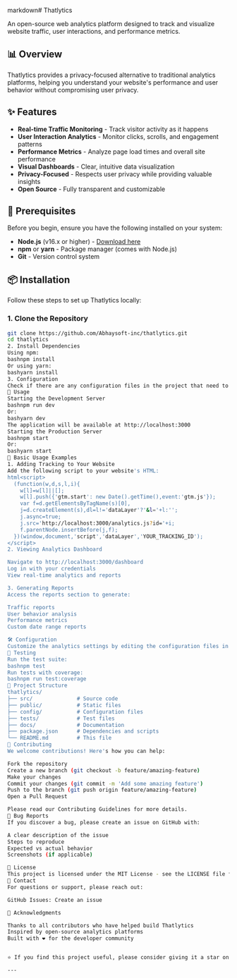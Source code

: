 markdown# Thatlytics

An open-source web analytics platform designed to track and visualize website traffic, user interactions, and performance metrics.

## 📊 Overview

Thatlytics provides a privacy-focused alternative to traditional analytics platforms, helping you understand your website's performance and user behavior without compromising user privacy.

## ✨ Features

- **Real-time Traffic Monitoring** - Track visitor activity as it happens
- **User Interaction Analytics** - Monitor clicks, scrolls, and engagement patterns
- **Performance Metrics** - Analyze page load times and overall site performance
- **Visual Dashboards** - Clear, intuitive data visualization
- **Privacy-Focused** - Respects user privacy while providing valuable insights
- **Open Source** - Fully transparent and customizable

## 🚀 Prerequisites

Before you begin, ensure you have the following installed on your system:

- **Node.js** (v16.x or higher) - [Download here](https://nodejs.org/)
- **npm** or **yarn** - Package manager (comes with Node.js)
- **Git** - Version control system

## 📦 Installation

Follow these steps to set up Thatlytics locally:

### 1. Clone the Repository

```bash
git clone https://github.com/Abhaysoft-inc/thatlytics.git
cd thatlytics
2. Install Dependencies
Using npm:
bashnpm install
Or using yarn:
bashyarn install
3. Configuration
Check if there are any configuration files in the project that need to be set up. Look for files like config.js or similar in the root directory.
🎯 Usage
Starting the Development Server
bashnpm run dev
Or:
bashyarn dev
The application will be available at http://localhost:3000
Starting the Production Server
bashnpm start
Or:
bashyarn start
📖 Basic Usage Examples
1. Adding Tracking to Your Website
Add the following script to your website's HTML:
html<script>
  (function(w,d,s,l,i){
    w[l]=w[l]||[];
    w[l].push({'gtm.start': new Date().getTime(),event:'gtm.js'});
    var f=d.getElementsByTagName(s)[0],
    j=d.createElement(s),dl=l!='dataLayer'?'&l='+l:'';
    j.async=true;
    j.src='http://localhost:3000/analytics.js?id='+i;
    f.parentNode.insertBefore(j,f);
  })(window,document,'script','dataLayer','YOUR_TRACKING_ID');
</script>
2. Viewing Analytics Dashboard

Navigate to http://localhost:3000/dashboard
Log in with your credentials
View real-time analytics and reports

3. Generating Reports
Access the reports section to generate:

Traffic reports
User behavior analysis
Performance metrics
Custom date range reports

🛠️ Configuration
Customize the analytics settings by editing the configuration files in the project. Refer to the source code for available options.
🧪 Testing
Run the test suite:
bashnpm test
Run tests with coverage:
bashnpm run test:coverage
📁 Project Structure
thatlytics/
├── src/              # Source code
├── public/           # Static files
├── config/           # Configuration files
├── tests/            # Test files
├── docs/             # Documentation
├── package.json      # Dependencies and scripts
└── README.md         # This file
🤝 Contributing
We welcome contributions! Here's how you can help:

Fork the repository
Create a new branch (git checkout -b feature/amazing-feature)
Make your changes
Commit your changes (git commit -m 'Add some amazing feature')
Push to the branch (git push origin feature/amazing-feature)
Open a Pull Request

Please read our Contributing Guidelines for more details.
🐛 Bug Reports
If you discover a bug, please create an issue on GitHub with:

A clear description of the issue
Steps to reproduce
Expected vs actual behavior
Screenshots (if applicable)

📄 License
This project is licensed under the MIT License - see the LICENSE file for details.
📧 Contact
For questions or support, please reach out:

GitHub Issues: Create an issue

🙏 Acknowledgments

Thanks to all contributors who have helped build Thatlytics
Inspired by open-source analytics platforms
Built with ❤️ for the developer community


⭐ If you find this project useful, please consider giving it a star on GitHub!

---

```
